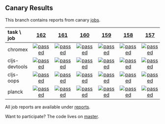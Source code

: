 ## Canary Results

This branch contains reports from canary [jobs](https://github.com/cljs-oss/canary/tree/jobs).

[//]: # (begin_overview_table)

| task \ job | <a href="reports/2017/12/01/job-000162-1.9.949-2389e52" title="job #162 finished on 2017-12-01">162</a> | <a href="reports/2017/11/30/job-000161-1.9.949-2389e52" title="job #161 finished on 2017-11-30">161</a> | <a href="reports/2017/11/29/job-000160-1.9.949-2389e52" title="job #160 finished on 2017-11-29">160</a> | <a href="reports/2017/11/28/job-000159-1.9.949-2389e52" title="job #159 finished on 2017-11-28">159</a> | <a href="reports/2017/11/27/job-000158-1.9.949-2389e52" title="job #158 finished on 2017-11-27">158</a> | <a href="reports/2017/11/26/job-000157-1.9.949-2389e52" title="job #157 finished on 2017-11-26">157</a> | <a href="reports/2017/11/25/job-000156-1.9.949-2389e52" title="job #156 finished on 2017-11-25">156</a> | <a href="reports/2017/11/24/job-000155-1.9.949-2389e52" title="job #155 finished on 2017-11-24">155</a> | <a href="reports/2017/11/23/job-000154-1.9.949-2389e52" title="job #154 finished on 2017-11-23">154</a> | <a href="reports/2017/11/22/job-000153-1.9.949-2389e52" title="job #153 finished on 2017-11-22">153</a> |
| :--- | :---: | :---: | :---: | :---: | :---: | :---: | :---: | :---: | :---: | :---: |
| chromex | <a href="reports/2017/12/01/job-000162-1.9.949-2389e52#-chromex"><img title="passed" src="http://box.binaryage.com/s-passed.svg"><a> | <a href="reports/2017/11/30/job-000161-1.9.949-2389e52#-chromex"><img title="passed" src="http://box.binaryage.com/s-passed.svg"><a> | <a href="reports/2017/11/29/job-000160-1.9.949-2389e52#-chromex"><img title="passed" src="http://box.binaryage.com/s-passed.svg"><a> | <a href="reports/2017/11/28/job-000159-1.9.949-2389e52#-chromex"><img title="passed" src="http://box.binaryage.com/s-passed.svg"><a> | <a href="reports/2017/11/27/job-000158-1.9.949-2389e52#-chromex"><img title="passed" src="http://box.binaryage.com/s-passed.svg"><a> | <a href="reports/2017/11/26/job-000157-1.9.949-2389e52#-chromex"><img title="passed" src="http://box.binaryage.com/s-passed.svg"><a> | <a href="reports/2017/11/25/job-000156-1.9.949-2389e52#-chromex"><img title="passed" src="http://box.binaryage.com/s-passed.svg"><a> | <a href="reports/2017/11/24/job-000155-1.9.949-2389e52#-chromex"><img title="passed" src="http://box.binaryage.com/s-passed.svg"><a> | <a href="reports/2017/11/23/job-000154-1.9.949-2389e52#-chromex"><img title="passed" src="http://box.binaryage.com/s-passed.svg"><a> | <a href="reports/2017/11/22/job-000153-1.9.949-2389e52#-chromex"><img title="passed" src="http://box.binaryage.com/s-passed.svg"><a> |
| cljs-devtools | <a href="reports/2017/12/01/job-000162-1.9.949-2389e52#-cljs-devtools"><img title="passed" src="http://box.binaryage.com/s-passed.svg"><a> | <a href="reports/2017/11/30/job-000161-1.9.949-2389e52#-cljs-devtools"><img title="passed" src="http://box.binaryage.com/s-passed.svg"><a> | <a href="reports/2017/11/29/job-000160-1.9.949-2389e52#-cljs-devtools"><img title="passed" src="http://box.binaryage.com/s-passed.svg"><a> | <a href="reports/2017/11/28/job-000159-1.9.949-2389e52#-cljs-devtools"><img title="passed" src="http://box.binaryage.com/s-passed.svg"><a> | <a href="reports/2017/11/27/job-000158-1.9.949-2389e52#-cljs-devtools"><img title="passed" src="http://box.binaryage.com/s-passed.svg"><a> | <a href="reports/2017/11/26/job-000157-1.9.949-2389e52#-cljs-devtools"><img title="passed" src="http://box.binaryage.com/s-passed.svg"><a> | <a href="reports/2017/11/25/job-000156-1.9.949-2389e52#-cljs-devtools"><img title="passed" src="http://box.binaryage.com/s-passed.svg"><a> | <a href="reports/2017/11/24/job-000155-1.9.949-2389e52#-cljs-devtools"><img title="passed" src="http://box.binaryage.com/s-passed.svg"><a> | <a href="reports/2017/11/23/job-000154-1.9.949-2389e52#-cljs-devtools"><img title="passed" src="http://box.binaryage.com/s-passed.svg"><a> | <a href="reports/2017/11/22/job-000153-1.9.949-2389e52#-cljs-devtools"><img title="passed" src="http://box.binaryage.com/s-passed.svg"><a> |
| cljs-oops | <a href="reports/2017/12/01/job-000162-1.9.949-2389e52#-cljs-oops"><img title="passed" src="http://box.binaryage.com/s-passed.svg"><a> | <a href="reports/2017/11/30/job-000161-1.9.949-2389e52#-cljs-oops"><img title="passed" src="http://box.binaryage.com/s-passed.svg"><a> | <a href="reports/2017/11/29/job-000160-1.9.949-2389e52#-cljs-oops"><img title="passed" src="http://box.binaryage.com/s-passed.svg"><a> | <a href="reports/2017/11/28/job-000159-1.9.949-2389e52#-cljs-oops"><img title="passed" src="http://box.binaryage.com/s-passed.svg"><a> | <a href="reports/2017/11/27/job-000158-1.9.949-2389e52#-cljs-oops"><img title="passed" src="http://box.binaryage.com/s-passed.svg"><a> | <a href="reports/2017/11/26/job-000157-1.9.949-2389e52#-cljs-oops"><img title="passed" src="http://box.binaryage.com/s-passed.svg"><a> | <a href="reports/2017/11/25/job-000156-1.9.949-2389e52#-cljs-oops"><img title="passed" src="http://box.binaryage.com/s-passed.svg"><a> | <a href="reports/2017/11/24/job-000155-1.9.949-2389e52#-cljs-oops"><img title="passed" src="http://box.binaryage.com/s-passed.svg"><a> | <a href="reports/2017/11/23/job-000154-1.9.949-2389e52#-cljs-oops"><img title="passed" src="http://box.binaryage.com/s-passed.svg"><a> | <a href="reports/2017/11/22/job-000153-1.9.949-2389e52#-cljs-oops"><img title="passed" src="http://box.binaryage.com/s-passed.svg"><a> |
| planck | <a href="reports/2017/12/01/job-000162-1.9.949-2389e52#-planck"><img title="passed" src="http://box.binaryage.com/s-passed.svg"><a> | <a href="reports/2017/11/30/job-000161-1.9.949-2389e52#-planck"><img title="passed" src="http://box.binaryage.com/s-passed.svg"><a> | <a href="reports/2017/11/29/job-000160-1.9.949-2389e52#-planck"><img title="passed" src="http://box.binaryage.com/s-passed.svg"><a> | <a href="reports/2017/11/28/job-000159-1.9.949-2389e52#-planck"><img title="passed" src="http://box.binaryage.com/s-passed.svg"><a> | <a href="reports/2017/11/27/job-000158-1.9.949-2389e52#-planck"><img title="passed" src="http://box.binaryage.com/s-passed.svg"><a> | <a href="reports/2017/11/26/job-000157-1.9.949-2389e52#-planck"><img title="passed" src="http://box.binaryage.com/s-passed.svg"><a> | <a href="reports/2017/11/25/job-000156-1.9.949-2389e52#-planck"><img title="passed" src="http://box.binaryage.com/s-passed.svg"><a> | <a href="reports/2017/11/24/job-000155-1.9.949-2389e52#-planck"><img title="passed" src="http://box.binaryage.com/s-passed.svg"><a> | <a href="reports/2017/11/23/job-000154-1.9.949-2389e52#-planck"><img title="passed" src="http://box.binaryage.com/s-passed.svg"><a> | <a href="reports/2017/11/22/job-000153-1.9.949-2389e52#-planck"><img title="passed" src="http://box.binaryage.com/s-passed.svg"><a> |

[//]: # (end_overview_table)

All job reports are available under [reports](reports).

Want to participate? The code lives on [master](https://github.com/cljs-oss/canary/tree/master).
